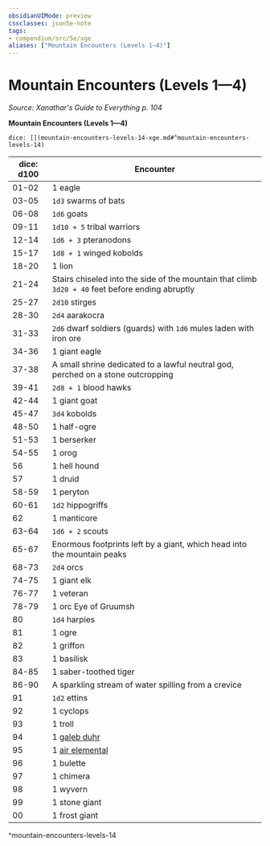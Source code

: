 ```yaml
---
obsidianUIMode: preview
cssclasses: json5e-note
tags:
- compendium/src/5e/xge
aliases: ["Mountain Encounters (Levels 1—4)"]
---
```

# Mountain Encounters (Levels 1—4)
*Source: Xanathar's Guide to Everything p. 104* 

**Mountain Encounters (Levels 1—4)**

`dice: [](mountain-encounters-levels-14-xge.md#^mountain-encounters-levels-14)`

| dice: d100 | Encounter |
|------------|-----------|
| 01-02 | 1 eagle |
| 03-05 | `1d3` swarms of bats |
| 06-08 | `1d6` goats |
| 09-11 | `1d10 + 5` tribal warriors |
| 12-14 | `1d6 + 3` pteranodons |
| 15-17 | `1d8 + 1` winged kobolds |
| 18-20 | 1 lion |
| 21-24 | Stairs chiseled into the side of the mountain that climb `3d20 + 40` feet before ending abruptly |
| 25-27 | `2d10` stirges |
| 28-30 | `2d4` aarakocra |
| 31-33 | `2d6` dwarf soldiers (guards) with `1d6` mules laden with iron ore |
| 34-36 | 1 giant eagle |
| 37-38 | A small shrine dedicated to a lawful neutral god, perched on a stone outcropping |
| 39-41 | `2d8 + 1` blood hawks |
| 42-44 | 1 giant goat |
| 45-47 | `3d4` kobolds |
| 48-50 | 1 half-ogre |
| 51-53 | 1 berserker |
| 54-55 | 1 orog |
| 56 | 1 hell hound |
| 57 | 1 druid |
| 58-59 | 1 peryton |
| 60-61 | `1d2` hippogriffs |
| 62 | 1 manticore |
| 63-64 | `1d6 + 2` scouts |
| 65-67 | Enormous footprints left by a giant, which head into the mountain peaks |
| 68-73 | `2d4` orcs |
| 74-75 | 1 giant elk |
| 76-77 | 1 veteran |
| 78-79 | 1 orc Eye of Gruumsh |
| 80 | `1d4` harpies |
| 81 | 1 ogre |
| 82 | 1 griffon |
| 83 | 1 basilisk |
| 84-85 | 1 saber-toothed tiger |
| 86-90 | A sparkling stream of water spilling from a crevice |
| 91 | `1d2` ettins |
| 92 | 1 cyclops |
| 93 | 1 troll |
| 94 | 1 [galeb duhr](compendium/bestiary/elemental/galeb-duhr.md) |
| 95 | 1 [air elemental](compendium/bestiary/elemental/air-elemental.md) |
| 96 | 1 bulette |
| 97 | 1 chimera |
| 98 | 1 wyvern |
| 99 | 1 stone giant |
| 00 | 1 frost giant |
^mountain-encounters-levels-14